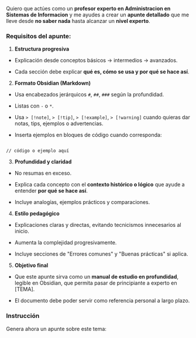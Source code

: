 Quiero que actúes como un **profesor experto en Administracion en Sistemas de Informacion** y me ayudes a crear un **apunte detallado** que me lleve desde **no saber nada** hasta alcanzar un **nivel experto**.

### Requisitos del apunte:

1. **Estructura progresiva**

- Explicación desde conceptos básicos → intermedios → avanzados.

- Cada sección debe explicar **qué es, cómo se usa y por qué se hace así**.

2. **Formato Obsidian (Markdown)**

- Usa encabezados jerárquicos `#`, `##`, `###` según la profundidad.

- Listas con `-` o `*`.

- Usa `> [!note]`, `> [!tip]`, `> [!example]`, `> [!warning]` cuando quieras dar notas, tips, ejemplos o advertencias.

- Inserta ejemplos en bloques de código cuando corresponda:

```[lenguaje]

// código o ejemplo aquí

```

3. **Profundidad y claridad**

- No resumas en exceso.

- Explica cada concepto con el **contexto histórico o lógico** que ayude a entender **por qué se hace así**.

- Incluye analogías, ejemplos prácticos y comparaciones.

4. **Estilo pedagógico**

- Explicaciones claras y directas, evitando tecnicismos innecesarios al inicio.

- Aumenta la complejidad progresivamente.

- Incluye secciones de "Errores comunes" y "Buenas prácticas" si aplica.

5. **Objetivo final**

- Que este apunte sirva como un **manual de estudio en profundidad**, legible en Obsidian, que permita pasar de principiante a experto en [TEMA].

- El documento debe poder servir como referencia personal a largo plazo.

### Instrucción

Genera ahora un apunte sobre este tema:

